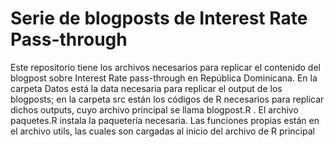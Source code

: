 # Serie de blogposts de Interest Rate Pass-through
Este repositorio tiene los archivos necesarios para replicar el contenido del blogpost sobre Interest Rate pass-through en República Dominicana. En la carpeta Datos está la data necesaria para replicar el output de los blogposts;
en la carpeta src están los códigos de R necesarios para replicar dichos outputs, cuyo archivo principal se llama blogpost.R . El archivo paquetes.R instala la paquetería necesaria. Las funciones propias están en el archivo utils, las cuales son cargadas al inicio del archivo de R principal
